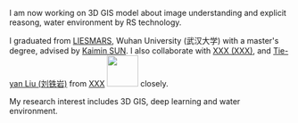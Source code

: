 I am now working on 3D GIS model about image understanding and explicit reasong, water environment by RS technology.

I graduated from [LIESMARS](https://liesmars.whu.edu.cn/), Wuhan University (武汉大学) with a master's degree, advised by [Kaimin SUN](https://jszy.whu.edu.cn/sunkaimin/zh_CN/index.htm). I also collaborate with [XXX (XXX)](XXXXXXX), and [Tie-yan Liu (刘铁岩)](XXXXX) from [XXX](XXXXX) <img src='./images/microsoft_logo.svg' style="width: 4em;"> closely. 

My research interest includes 3D GIS, deep learning and water environment. 
